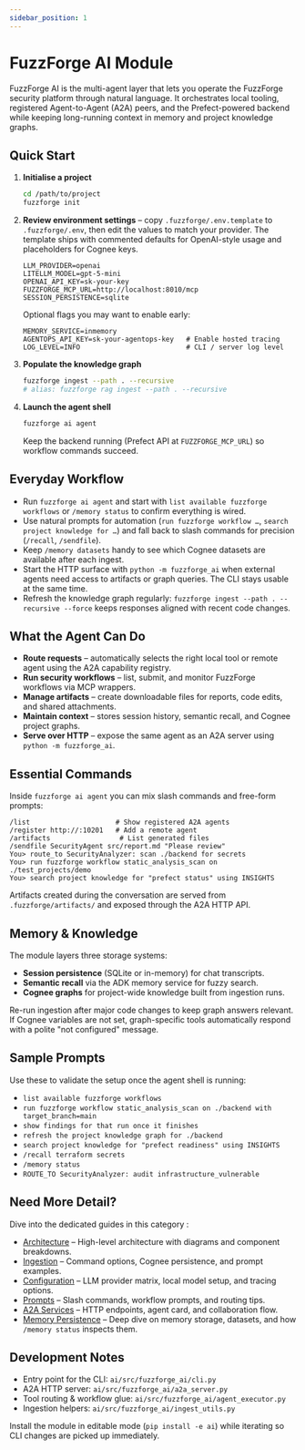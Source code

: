 ```yaml
---
sidebar_position: 1
---
```


# FuzzForge AI Module

FuzzForge AI is the multi-agent layer that lets you operate the FuzzForge security platform through natural language. It orchestrates local tooling, registered Agent-to-Agent (A2A) peers, and the Prefect-powered backend while keeping long-running context in memory and project knowledge graphs.

## Quick Start

1. **Initialise a project**
   ```bash
   cd /path/to/project
   fuzzforge init
   ```
2. **Review environment settings** – copy `.fuzzforge/.env.template` to `.fuzzforge/.env`, then edit the values to match your provider. The template ships with commented defaults for OpenAI-style usage and placeholders for Cognee keys.
   ```env
   LLM_PROVIDER=openai
   LITELLM_MODEL=gpt-5-mini
   OPENAI_API_KEY=sk-your-key
   FUZZFORGE_MCP_URL=http://localhost:8010/mcp
   SESSION_PERSISTENCE=sqlite
   ```
   Optional flags you may want to enable early:
   ```env
   MEMORY_SERVICE=inmemory
   AGENTOPS_API_KEY=sk-your-agentops-key   # Enable hosted tracing
   LOG_LEVEL=INFO                          # CLI / server log level
   ```
3. **Populate the knowledge graph**
   ```bash
   fuzzforge ingest --path . --recursive
   # alias: fuzzforge rag ingest --path . --recursive
   ```
4. **Launch the agent shell**
   ```bash
   fuzzforge ai agent
   ```
   Keep the backend running (Prefect API at `FUZZFORGE_MCP_URL`) so workflow commands succeed.

## Everyday Workflow

- Run `fuzzforge ai agent` and start with `list available fuzzforge workflows` or `/memory status` to confirm everything is wired.
- Use natural prompts for automation (`run fuzzforge workflow …`, `search project knowledge for …`) and fall back to slash commands for precision (`/recall`, `/sendfile`).
- Keep `/memory datasets` handy to see which Cognee datasets are available after each ingest.
- Start the HTTP surface with `python -m fuzzforge_ai` when external agents need access to artifacts or graph queries. The CLI stays usable at the same time.
- Refresh the knowledge graph regularly: `fuzzforge ingest --path . --recursive --force` keeps responses aligned with recent code changes.

## What the Agent Can Do

- **Route requests** – automatically selects the right local tool or remote agent using the A2A capability registry.
- **Run security workflows** – list, submit, and monitor FuzzForge workflows via MCP wrappers.
- **Manage artifacts** – create downloadable files for reports, code edits, and shared attachments.
- **Maintain context** – stores session history, semantic recall, and Cognee project graphs.
- **Serve over HTTP** – expose the same agent as an A2A server using `python -m fuzzforge_ai`.

## Essential Commands

Inside `fuzzforge ai agent` you can mix slash commands and free-form prompts:

```text
/list                     # Show registered A2A agents
/register http://:10201   # Add a remote agent
/artifacts                 # List generated files
/sendfile SecurityAgent src/report.md "Please review"
You> route_to SecurityAnalyzer: scan ./backend for secrets
You> run fuzzforge workflow static_analysis_scan on ./test_projects/demo
You> search project knowledge for "prefect status" using INSIGHTS
```

Artifacts created during the conversation are served from `.fuzzforge/artifacts/` and exposed through the A2A HTTP API.

## Memory & Knowledge

The module layers three storage systems:

- **Session persistence** (SQLite or in-memory) for chat transcripts.
- **Semantic recall** via the ADK memory service for fuzzy search.
- **Cognee graphs** for project-wide knowledge built from ingestion runs.

Re-run ingestion after major code changes to keep graph answers relevant. If Cognee variables are not set, graph-specific tools automatically respond with a polite "not configured" message.

## Sample Prompts

Use these to validate the setup once the agent shell is running:

- `list available fuzzforge workflows`
- `run fuzzforge workflow static_analysis_scan on ./backend with target_branch=main`
- `show findings for that run once it finishes`
- `refresh the project knowledge graph for ./backend`
- `search project knowledge for "prefect readiness" using INSIGHTS`
- `/recall terraform secrets`
- `/memory status`
- `ROUTE_TO SecurityAnalyzer: audit infrastructure_vulnerable`

## Need More Detail?

Dive into the dedicated guides in this category :

- [Architecture](./architecture.md) – High-level architecture with diagrams and component breakdowns.
- [Ingestion](./ingestion.md) – Command options, Cognee persistence, and prompt examples.
- [Configuration](./configuration.md) – LLM provider matrix, local model setup, and tracing options.
- [Prompts](./prompts.md) – Slash commands, workflow prompts, and routing tips.
- [A2A Services](./a2a-services.md) – HTTP endpoints, agent card, and collaboration flow.
- [Memory Persistence](./architecture.md#memory--persistence) – Deep dive on memory storage, datasets, and how `/memory status` inspects them.

## Development Notes

- Entry point for the CLI: `ai/src/fuzzforge_ai/cli.py`
- A2A HTTP server: `ai/src/fuzzforge_ai/a2a_server.py`
- Tool routing & workflow glue: `ai/src/fuzzforge_ai/agent_executor.py`
- Ingestion helpers: `ai/src/fuzzforge_ai/ingest_utils.py`

Install the module in editable mode (`pip install -e ai`) while iterating so CLI changes are picked up immediately.
